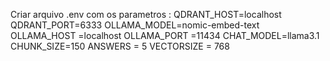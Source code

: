 Criar arquivo .env com os parametros :
QDRANT_HOST=localhost
QDRANT_PORT=6333
OLLAMA_MODEL=nomic-embed-text
OLLAMA_HOST =localhost
OLLAMA_PORT =11434
CHAT_MODEL=llama3.1
CHUNK_SIZE=150
ANSWERS = 5
VECTORSIZE = 768
